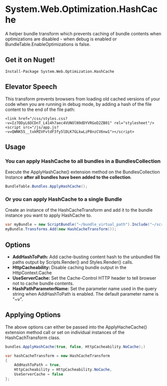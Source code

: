 # System.Web.Optimization.HashCache


A helper bundle transform which prevents caching of bundle contents when optimizations 
are disabled - when debug is enabled or BundleTable.EnableOptimizations is false.

## Get it on Nuget!

    Install-Package System.Web.Optimization.HashCache

## Elevator Speech

This transform prevents browsers from loading old cached versions of your 
code when you are running in debug mode, by adding a hash of the file content
to the end of the file path:

```
<link href="/css/styles.css?~v=Iz7DDyL6DCDnT_L414h7aec4VUNOlN9dDYVRGoD2ZB01" rel="stylesheet"/><script src="/js/app.js?~v=QWNK55__txkMIVFvtdF3fy5lDLK7GLkwLzP8nzCV6nw1"></script>
```

## Usage

### You can apply HashCache to all bundles in a BundlesCollection

Execute the ApplyHashCache() extension method on the BundlesCollection Instance 
**after all bundles have been added to the collection**. 

```cs
BundleTable.Bundles.ApplyHashCache();
```

### Or you can apply HashCache to a single Bundle

Create an instance of the HashCacheTransform and add it to the bundle instance you want 
to apply HashCache to.

```cs
var myBundle = new ScriptBundle("~/bundle_virtual_path").Include("~/scripts/jsfile.js");
myBundle.Transforms.Add(new HashCacheTransform());
```

## Options

* **AddHashToPath:** Add cache-busting content hash to the unbundled file paths output by Scripts.Render() and Styles.Render() calls.
* **HttpCacheability:** Disable caching bundle output in the HttpContext.Cache
* **UseServerCache:** Set the Cache-Control HTTP header to tell browser not to cache bundle contents.
* **HashPathParameterName:** Set the parameter name used in the query string when AddHashToPath is enabled. The default parameter name is "~v".

## Applying Options

The above options can either be passed into the ApplyHacheCache() extension method call
or set on individual instances of the HashCachTransform class.

```cs
bundles.ApplyHashCache(true, false, HttpCacheability.NoCache);)
```

```cs
var hashCacheTransform = new HashCacheTransform
{
    AddHashToPath = true,
    HttpCacheability = HttpCacheability.NoCache,
    UseServerCache = false
};
```